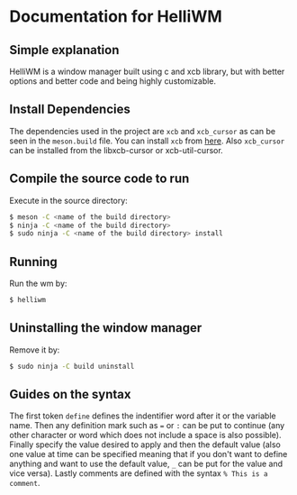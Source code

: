 # Documentation for HelliWM

## Simple explanation
HelliWM is a window manager built using c and xcb library, but with better options and better code and being highly customizable.

## Install Dependencies
The dependencies used in the project are `xcb` and `xcb_cursor` as can be seen in the `meson.build` file.
You can install `xcb` from [here](https://xcb.freedesktop.org/dist/).
Also `xcb_cursor` can be installed from the libxcb-cursor or xcb-util-cursor.

## Compile the source code to run
Execute in the source directory:
```bash
$ meson -C <name of the build directory>
$ ninja -C <name of the build directory>
$ sudo ninja -C <name of the build directory> install
```
## Running
Run the wm by:
```sh
$ helliwm
```
## Uninstalling the window manager
Remove it by:
```sh
$ sudo ninja -C build uninstall
```

## Guides on the syntax
The first token `define` defines the indentifier word after it or the variable name.
Then any definition mark such as `=` or `:` can be put to continue (any other character or word which does not include a space is also possible).
Finally specify the value desired to apply and then the default value (also one value at time can be specified meaning that if you don't want to define anything and want to use the default value, `_` can be put for the value and vice versa).
Lastly comments are defined with the syntax `% This is a comment`.
